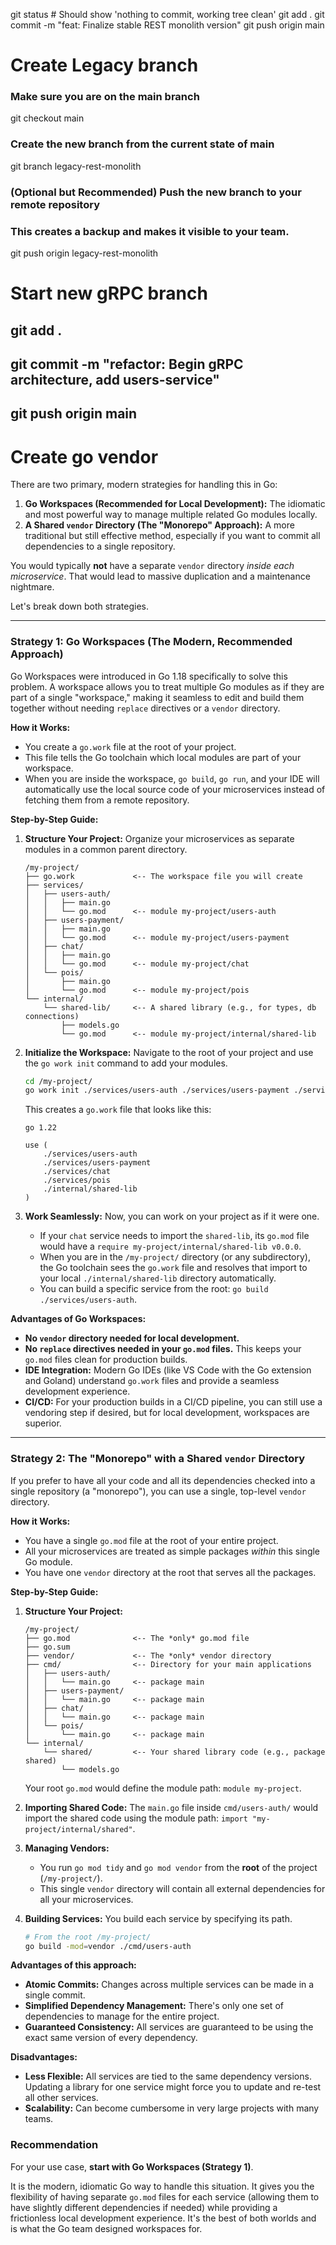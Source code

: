 git status # Should show 'nothing to commit, working tree clean'
git add .
git commit -m "feat: Finalize stable REST monolith version"
git push origin main

# Create Legacy branch
### Make sure you are on the main branch
git checkout main

### Create the new branch from the current state of main
git branch legacy-rest-monolith

### (Optional but Recommended) Push the new branch to your remote repository
### This creates a backup and makes it visible to your team.
git push origin legacy-rest-monolith

# Start new gRPC branch
## git add .
## git commit -m "refactor: Begin gRPC architecture, add users-service"
## git push origin main

# Create go vendor 

There are two primary, modern strategies for handling this in Go:

1.  **Go Workspaces (Recommended for Local Development):** The idiomatic and most powerful way to manage multiple related Go modules locally.
2.  **A Shared `vendor` Directory (The "Monorepo" Approach):** A more traditional but still effective method, especially if you want to commit all dependencies to a single repository.

You would typically **not** have a separate `vendor` directory *inside each microservice*. That would lead to massive duplication and a maintenance nightmare.

Let's break down both strategies.

---

### Strategy 1: Go Workspaces (The Modern, Recommended Approach)

Go Workspaces were introduced in Go 1.18 specifically to solve this problem. A workspace allows you to treat multiple Go modules as if they are part of a single "workspace," making it seamless to edit and build them together without needing `replace` directives or a `vendor` directory.

**How it Works:**

*   You create a `go.work` file at the root of your project.
*   This file tells the Go toolchain which local modules are part of your workspace.
*   When you are inside the workspace, `go build`, `go run`, and your IDE will automatically use the local source code of your microservices instead of fetching them from a remote repository.

**Step-by-Step Guide:**

1.  **Structure Your Project:** Organize your microservices as separate modules in a common parent directory.

    ```
    /my-project/
    ├── go.work             <-- The workspace file you will create
    ├── services/
    │   ├── users-auth/
    │   │   ├── main.go
    │   │   └── go.mod      <-- module my-project/users-auth
    │   ├── users-payment/
    │   │   ├── main.go
    │   │   └── go.mod      <-- module my-project/users-payment
    │   ├── chat/
    │   │   ├── main.go
    │   │   └── go.mod      <-- module my-project/chat
    │   └── pois/
    │       ├── main.go
    │       └── go.mod      <-- module my-project/pois
    └── internal/
        └── shared-lib/     <-- A shared library (e.g., for types, db connections)
            ├── models.go
            └── go.mod      <-- module my-project/internal/shared-lib
    ```

2.  **Initialize the Workspace:** Navigate to the root of your project and use the `go work init` command to add your modules.

    ```bash
    cd /my-project/
    go work init ./services/users-auth ./services/users-payment ./services/chat ./services/pois ./internal/shared-internal
    ```
    This creates a `go.work` file that looks like this:

    ```
    go 1.22

    use (
        ./services/users-auth
        ./services/users-payment
        ./services/chat
        ./services/pois
        ./internal/shared-lib
    )
    ```

3.  **Work Seamlessly:** Now, you can work on your project as if it were one.
    *   If your `chat` service needs to import the `shared-lib`, its `go.mod` file would have a `require my-project/internal/shared-lib v0.0.0`.
    *   When you are in the `/my-project/` directory (or any subdirectory), the Go toolchain sees the `go.work` file and resolves that import to your local `./internal/shared-lib` directory automatically.
    *   You can build a specific service from the root: `go build ./services/users-auth`.

**Advantages of Go Workspaces:**

*   **No `vendor` directory needed for local development.**
*   **No `replace` directives needed in your `go.mod` files.** This keeps your `go.mod` files clean for production builds.
*   **IDE Integration:** Modern Go IDEs (like VS Code with the Go extension and Goland) understand `go.work` files and provide a seamless development experience.
*   **CI/CD:** For your production builds in a CI/CD pipeline, you can still use a vendoring step if desired, but for local development, workspaces are superior.

---

### Strategy 2: The "Monorepo" with a Shared `vendor` Directory

If you prefer to have all your code and all its dependencies checked into a single repository (a "monorepo"), you can use a single, top-level `vendor` directory.

**How it Works:**

*   You have a single `go.mod` file at the root of your entire project.
*   All your microservices are treated as simple packages *within* this single Go module.
*   You have one `vendor` directory at the root that serves all the packages.

**Step-by-Step Guide:**

1.  **Structure Your Project:**

    ```
    /my-project/
    ├── go.mod              <-- The *only* go.mod file
    ├── go.sum
    ├── vendor/             <-- The *only* vendor directory
    ├── cmd/                <-- Directory for your main applications
    │   ├── users-auth/
    │   │   └── main.go     <-- package main
    │   ├── users-payment/
    │   │   └── main.go     <-- package main
    │   ├── chat/
    │   │   └── main.go     <-- package main
    │   └── pois/
    │       └── main.go     <-- package main
    └── internal/
        └── shared/         <-- Your shared library code (e.g., package shared)
            └── models.go
    ```
    Your root `go.mod` would define the module path: `module my-project`.

2.  **Importing Shared Code:** The `main.go` file inside `cmd/users-auth/` would import the shared code using the module path: `import "my-project/internal/shared"`.

3.  **Managing Vendors:**
    *   You run `go mod tidy` and `go mod vendor` from the **root** of the project (`/my-project/`).
    *   This single `vendor` directory will contain all external dependencies for all your microservices.

4.  **Building Services:** You build each service by specifying its path.
    ```bash
    # From the root /my-project/
    go build -mod=vendor ./cmd/users-auth
    ```

**Advantages of this approach:**

*   **Atomic Commits:** Changes across multiple services can be made in a single commit.
*   **Simplified Dependency Management:** There's only one set of dependencies to manage for the entire project.
*   **Guaranteed Consistency:** All services are guaranteed to be using the exact same version of every dependency.

**Disadvantages:**

*   **Less Flexible:** All services are tied to the same dependency versions. Updating a library for one service might force you to update and re-test all other services.
*   **Scalability:** Can become cumbersome in very large projects with many teams.

### Recommendation

For your use case, **start with Go Workspaces (Strategy 1)**.

It is the modern, idiomatic Go way to handle this situation. It gives you the flexibility of having separate `go.mod` files for each service (allowing them to have slightly different dependencies if needed) while providing a frictionless local development experience. It's the best of both worlds and is what the Go team designed workspaces for.
